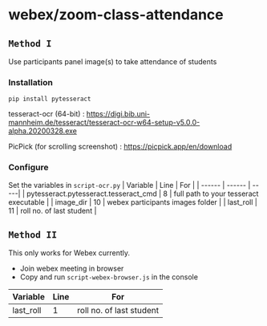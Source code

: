 # webex/zoom-class-attendance 

## `Method I`
Use participants panel image(s) to take attendance of students
### Installation
```
pip install pytesseract
```
tesseract-ocr (64-bit) : https://digi.bib.uni-mannheim.de/tesseract/tesseract-ocr-w64-setup-v5.0.0-alpha.20200328.exe

PicPick (for scrolling screenshot) : https://picpick.app/en/download

### Configure
Set the variables in `script-ocr.py`
| Variable | Line | For |
| ------ | ------ | -----|
| pytesseract.pytesseract.tesseract_cmd | 8 | full path to your tesseract executable |
| image_dir | 10 | webex participants images folder |
| last_roll | 11 | roll no. of last student |

## `Method II`
This only works for Webex currently.
- Join webex meeting in browser 
- Copy and run `script-webex-browser.js` in the console



| Variable | Line | For |
| ------ | ------ | -----|
| last_roll | 1 | roll no. of last student |
